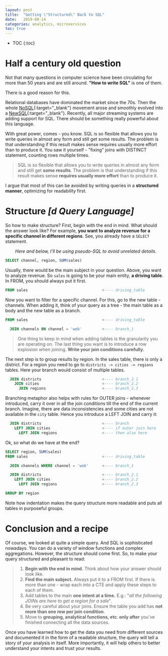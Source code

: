 ```yaml
---
layout: post
title:  "Getting \"Structured\" Back to SQL"
date:   2019-08-14
categories: analytics, microservices
toc: true
---
```

* TOC
{:toc}

# Half a century old question
Not that many questions in computer science have been circulating for more than 50 years and are still around. **"How to write SQL"** is one of them. 

There is a good reason for this. 

Relational databases have dominated the market since the 70s. Then the whole [NoSQL]{:target="_blank"} movement arose and smoothly evolved into a [NewSQL]{:target="_blank"}. Recently, all major streaming systems are adding support for SQL. There should be something really powerful about this language.

With great power, comes - you know. SQL is so flexible that allows you to write queries in almost any form and still get some results. The problem is that understanding if this result makes sense requires usually more effort than to produce it. You saw it yourself - "fixing" joins with DISTINCT statement, counting rows multiple times. 

>SQL is so flexible that allows you to write queries in almost any form and still get **some results**. The problem is that understanding if this result makes sense **requires usually more effort** than to produce it.

I argue that most of this can be avoided by writing queries in a **structured manner**, optimizing for readability first.


# Structure _[d Query Language]_

So how to make structure? First, begin with the end in mind. What should the answer look like? For example, **you want to analyze revenue for a specific channel in different regions**. See, you already have a `SELECT` statement.

        _Here and below, I'll be using pseudo-SQL to avoid unrelated details._


```sql
SELECT channel, region, SUM(sales)
```

Usually, there would be the main subject in your question. Above, you want to analyze revenue. So `sales` is going to be your main entity, **a driving table**. In FROM, you should always put it first.

```sql
FROM sales                                 <---- driving_table
```

Now you want to filter for a specific channel. For this, go to the new table - channels. When adding it, think of your query as a tree - the main table as a body and the new table as a branch.

```sql
FROM sales                                 <---- driving_table

  JOIN channels ON channel = 'web'         <---- branch_1
```

>One thing to keep in mind when adding tables is the granularity you are operating on. The last thing you want is to introduce a row explosion when joining. **Write your join conditions carefully.**

The next step is to group results by region. In the sales table, there is only a district. For a region you need to go to `districts -> cities -> regions` tables. Here your branch would consist of multiple tables.

```sql
  JOIN districts                           <---- branch_2.1
    JOIN cities                            <---- branch_2.2
      JOIN regions                         <---- branch_2.3
```

Branching metaphor also helps with rules for OUTER joins - whenever introduced, carry it over in all the join conditions till the end of the current branch. Imagine, there are data inconsistencies and some cities are not available in the `city` table. Hence you introduce a LEFT JOIN and carry it:
```sql
  JOIN districts                           <---- branch
    LEFT JOIN cities                       <---- if outer join here
      LEFT JOIN regions                    <---- then also here
```

Ok, so what do we have at the end?
```sql
SELECT region, SUM(sales)
FROM sales                                 <---- driving_table

  JOIN channels WHERE channel = 'web'      <---- branch_1

  JOIN districts                           <---- branch_2.1
    LEFT JOIN cities                       <---- branch_2.2
      LEFT JOIN regions                    <---- branch_2.3

GROUP BY region
```

Note how indentation makes the query structure more readable and puts all tables in purposeful groups.

# Conclusion and a recipe
Of course, we looked at quite a simple query. And SQL is sophisticated nowadays. You can do a variety of window functions and complex aggregations. However, the structure should come first. So, to make your query structured and pleasant to read:

>1. **Begin with the end in mind.** Think about how your answer should look like.
>2. **Find the main subject.** Always put it to a FROM first. If there is more than one - wrap each into a CTE and apply these steps to each of them.
>3. Add tables to the main **one intent at a time.** E.g.: "_all the following JOINs are here to get a region for a sale_".
>4. Be very careful about your joins. Ensure the table you add has **not more than one row per join condition**.
>5. Move to **grouping, analytical functions, etc. only after** you've finished connecting all the data sources.

Once you have learned how to get the data you need from different sources and documented it in the form of a readable structure, the query will tell a story of your analysis in itself. More importantly, it will help others to better understand your intents and trust your results.

[NewSQL]: https://en.wikipedia.org/wiki/NewSQL
[NoSQL]: https://en.wikipedia.org/wiki/NoSQL